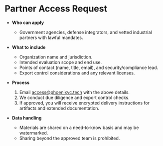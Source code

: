 # Partner Access Request

- **Who can apply**
  - Government agencies, defense integrators, and vetted industrial partners with lawful mandates.

- **What to include**
  - Organization name and jurisdiction.
  - Intended evaluation scope and end use.
  - Points of contact (name, title, email), and security/compliance lead.
  - Export control considerations and any relevant licenses.

- **Process**
  1. Email access@phoenixvc.tech with the above details.
  2. We conduct due diligence and export control checks.
  3. If approved, you will receive encrypted delivery instructions for artifacts and extended documentation.

- **Data handling**
  - Materials are shared on a need‑to‑know basis and may be watermarked.
  - Sharing beyond the approved team is prohibited.
